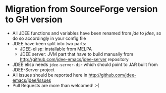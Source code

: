 # Migration from SourceForge version to GH version
- All JDEE functions and variables have been renamed from *jde* to *jdee*, so do so accordingly in your config file
- JDEE have been split into two parts:
  - JDEE-elisp: installable from MELPA
  - JDEE server: JVM part that have to build manually from http://github.com/jdee-emacs/jdee-server repository
- JDEE elisp needs ```jdee-server-dir``` which should point to JAR built from JDEE-Server project
- All issues should be reported here in http://github.com/jdee-emacs/jdee/issues
- Pull Requests are more than welcomed! :-)
